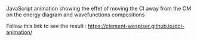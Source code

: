 JavaScript animation showing the effet of moving the CI away from the CM
on the energy diagram and wavefunctions compositions

Follow this link to see the result :
https://clement-wespiser.github.io/dci-animation/
